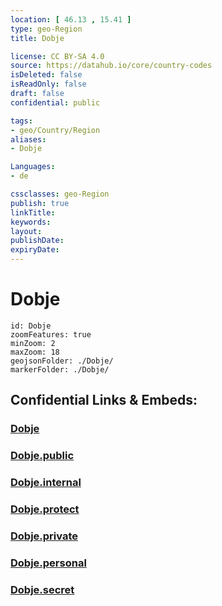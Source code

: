 ```yaml
---
location: [ 46.13 , 15.41 ] 
type: geo-Region
title: Dobje

license: CC BY-SA 4.0
source: https://datahub.io/core/country-codes
isDeleted: false
isReadOnly: false
draft: false
confidential: public

tags:
- geo/Country/Region
aliases:
- Dobje

Languages:
- de

cssclasses: geo-Region
publish: true
linkTitle: 
keywords: 
layout: 
publishDate: 
expiryDate: 
---
```


# Dobje

```leaflet
id: Dobje
zoomFeatures: true 
minZoom: 2 
maxZoom: 18
geojsonFolder: ./Dobje/
markerFolder: ./Dobje/
```


## Confidential Links & Embeds: 

### [Dobje](/_Standards/Earth/Continent/Europe/Europe~Central/Slovenia/Regions~Slovenia/Savinjska/counties~Savinjska/Dobje.md) 

### [Dobje.public](/_public/Earth/Continent/Europe/Europe~Central/Slovenia/Regions~Slovenia/Savinjska/counties~Savinjska/Dobje.public.md) 

### [Dobje.internal](/_internal/Earth/Continent/Europe/Europe~Central/Slovenia/Regions~Slovenia/Savinjska/counties~Savinjska/Dobje.internal.md) 

### [Dobje.protect](/_protect/Earth/Continent/Europe/Europe~Central/Slovenia/Regions~Slovenia/Savinjska/counties~Savinjska/Dobje.protect.md) 

### [Dobje.private](/_private/Earth/Continent/Europe/Europe~Central/Slovenia/Regions~Slovenia/Savinjska/counties~Savinjska/Dobje.private.md) 

### [Dobje.personal](/_personal/Earth/Continent/Europe/Europe~Central/Slovenia/Regions~Slovenia/Savinjska/counties~Savinjska/Dobje.personal.md) 

### [Dobje.secret](/_secret/Earth/Continent/Europe/Europe~Central/Slovenia/Regions~Slovenia/Savinjska/counties~Savinjska/Dobje.secret.md)

